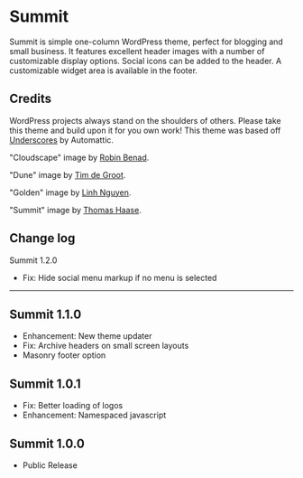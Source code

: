 # Summit

Summit is simple one-column WordPress theme, perfect for blogging and small business.  It features excellent header images with a number of customizable display options.  Social icons can be added to the header.  A customizable widget area is available in the footer.

## Credits

WordPress projects always stand on the shoulders of others.  Please take this theme and build upon it for you own work!  This theme was based off [Underscores](http://underscores.me/) by Automattic.

"Cloudscape" image by [Robin Benad](http://robinbenad.com/).

"Dune" image by [Tim de Groot](http://timthing.me/).

"Golden" image by [Linh Nguyen](http://www.ngkhanhlinh.com/).

"Summit" image by [Thomas Haase](https://creativemarket.com/moonloop).

## Change log

Summit 1.2.0

* Fix: Hide social menu markup if no menu is selected

----

Summit 1.1.0
----

* Enhancement: New theme updater
* Fix: Archive headers on small screen layouts
* Masonry footer option

Summit 1.0.1
----

* Fix: Better loading of logos
* Enhancement: Namespaced javascript


Summit 1.0.0
----

* Public Release